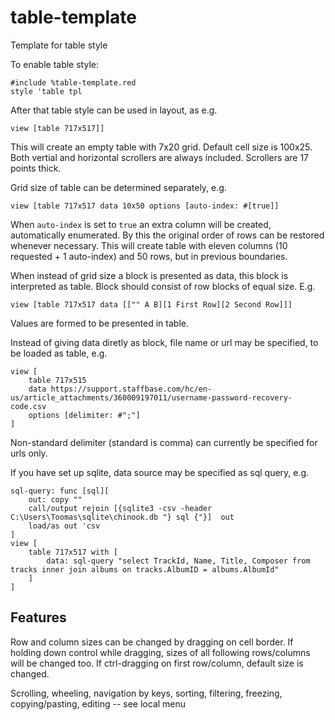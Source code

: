 # table-template
Template for table style

To enable table style:
```
#include %table-template.red
style 'table tpl
```
After that table style can be used in layout, as e.g.
```
view [table 717x517]]
```
This will create an empty table with 7x20 grid. Default cell size is 100x25. Both vertial and horizontal scrollers are always included. Scrollers are 17 points thick.

Grid size of table can be determined separately, e.g.
```
view [table 717x517 data 10x50 options [auto-index: #[true]]
```
When `auto-index` is set to `true` an extra column will be created, automatically enumerated. By this the original order of rows can be restored whenever necessary.
This will create table with eleven columns (10 requested + 1 auto-index) and 50 rows, but in previous boundaries.

When instead of grid size a block is presented as data, this block is interpreted as table. Block should consist of row blocks of equal size. E.g.
```
view [table 717x517 data [["" A B][1 First Row][2 Second Row]]]
```
Values are formed to be presented in table.

Instead of giving data diretly as block, file name or url may be specified, to be loaded as table, e.g.
```
view [
    table 717x515 
    data https://support.staffbase.com/hc/en-us/article_attachments/360009197011/username-password-recovery-code.csv 
    options [delimiter: #";"]
]
```
Non-standard delimiter (standard is comma) can currently be specified for urls only.

If you have set up sqlite, data source may be specified as sql query, e.g.
```
sql-query: func [sql][
    out: copy ""
    call/output rejoin [{sqlite3 -csv -header C:\Users\Toomas\sqlite\chinook.db "} sql {"}]  out
    load/as out 'csv
]
view [
    table 717x517 with [
        data: sql-query "select TrackId, Name, Title, Composer from tracks inner join albums on tracks.AlbumID = albums.AlbumId"
    ]
]
```

## Features

Row and column sizes can be changed by dragging on cell border. If holding down control while dragging, sizes of all following rows/columns will be changed too. If ctrl-dragging on first row/column, default size is changed.

Scrolling, wheeling, navigation by keys, sorting, filtering, freezing, copying/pasting, editing -- see local menu
